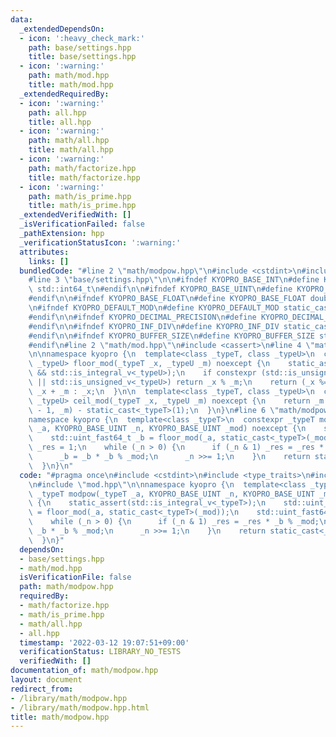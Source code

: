 ```yaml
---
data:
  _extendedDependsOn:
  - icon: ':heavy_check_mark:'
    path: base/settings.hpp
    title: base/settings.hpp
  - icon: ':warning:'
    path: math/mod.hpp
    title: math/mod.hpp
  _extendedRequiredBy:
  - icon: ':warning:'
    path: all.hpp
    title: all.hpp
  - icon: ':warning:'
    path: math/all.hpp
    title: math/all.hpp
  - icon: ':warning:'
    path: math/factorize.hpp
    title: math/factorize.hpp
  - icon: ':warning:'
    path: math/is_prime.hpp
    title: math/is_prime.hpp
  _extendedVerifiedWith: []
  _isVerificationFailed: false
  _pathExtension: hpp
  _verificationStatusIcon: ':warning:'
  attributes:
    links: []
  bundledCode: "#line 2 \"math/modpow.hpp\"\n#include <cstdint>\n#include <type_traits>\n\
    #line 3 \"base/settings.hpp\"\n\n#ifndef KYOPRO_BASE_INT\n#define KYOPRO_BASE_INT\
    \ std::int64_t\n#endif\n\n#ifndef KYOPRO_BASE_UINT\n#define KYOPRO_BASE_UINT std::uint64_t\n\
    #endif\n\n#ifndef KYOPRO_BASE_FLOAT\n#define KYOPRO_BASE_FLOAT double\n#endif\n\
    \n#ifndef KYOPRO_DEFAULT_MOD\n#define KYOPRO_DEFAULT_MOD static_cast<KYOPRO_BASE_UINT>(1000000007)\n\
    #endif\n\n#ifndef KYOPRO_DECIMAL_PRECISION\n#define KYOPRO_DECIMAL_PRECISION static_cast<KYOPRO_BASE_UINT>(12)\n\
    #endif\n\n#ifndef KYOPRO_INF_DIV\n#define KYOPRO_INF_DIV static_cast<KYOPRO_BASE_UINT>(3)\n\
    #endif\n\n#ifndef KYOPRO_BUFFER_SIZE\n#define KYOPRO_BUFFER_SIZE static_cast<KYOPRO_BASE_UINT>(2048)\n\
    #endif\n#line 2 \"math/mod.hpp\"\n#include <cassert>\n#line 4 \"math/mod.hpp\"\
    \n\nnamespace kyopro {\n  template<class _typeT, class _typeU>\n  constexpr std::common_type_t<_typeT,\
    \ _typeU> floor_mod(_typeT _x, _typeU _m) noexcept {\n    static_assert(std::is_integral_v<_typeT>\
    \ && std::is_integral_v<_typeU>);\n    if constexpr (std::is_unsigned_v<_typeT>\
    \ || std::is_unsigned_v<_typeU>) return _x % _m;\n    return (_x %= _m) < 0 ?\
    \ _x + _m : _x;\n  }\n\n  template<class _typeT, class _typeU>\n  constexpr std::common_type_t<_typeT,\
    \ _typeU> ceil_mod(_typeT _x, _typeU _m) noexcept {\n    return _m - floor_mod(_x\
    \ - 1, _m) - static_cast<_typeT>(1);\n  }\n}\n#line 6 \"math/modpow.hpp\"\n\n\
    namespace kyopro {\n  template<class _typeT>\n  constexpr _typeT modpow(_typeT\
    \ _a, KYOPRO_BASE_UINT _n, KYOPRO_BASE_UINT _mod) noexcept {\n    static_assert(std::is_integral_v<_typeT>);\n\
    \    std::uint_fast64_t _b = floor_mod(_a, static_cast<_typeT>(_mod));\n    std::uint_fast64_t\
    \ _res = 1;\n    while (_n > 0) {\n      if (_n & 1) _res = _res * _b % _mod;\n\
    \      _b = _b * _b % _mod;\n      _n >>= 1;\n    }\n    return static_cast<_typeT>(_res);\n\
    \  }\n}\n"
  code: "#pragma once\n#include <cstdint>\n#include <type_traits>\n#include \"../base/settings.hpp\"\
    \n#include \"mod.hpp\"\n\nnamespace kyopro {\n  template<class _typeT>\n  constexpr\
    \ _typeT modpow(_typeT _a, KYOPRO_BASE_UINT _n, KYOPRO_BASE_UINT _mod) noexcept\
    \ {\n    static_assert(std::is_integral_v<_typeT>);\n    std::uint_fast64_t _b\
    \ = floor_mod(_a, static_cast<_typeT>(_mod));\n    std::uint_fast64_t _res = 1;\n\
    \    while (_n > 0) {\n      if (_n & 1) _res = _res * _b % _mod;\n      _b =\
    \ _b * _b % _mod;\n      _n >>= 1;\n    }\n    return static_cast<_typeT>(_res);\n\
    \  }\n}"
  dependsOn:
  - base/settings.hpp
  - math/mod.hpp
  isVerificationFile: false
  path: math/modpow.hpp
  requiredBy:
  - math/factorize.hpp
  - math/is_prime.hpp
  - math/all.hpp
  - all.hpp
  timestamp: '2022-03-12 19:07:51+09:00'
  verificationStatus: LIBRARY_NO_TESTS
  verifiedWith: []
documentation_of: math/modpow.hpp
layout: document
redirect_from:
- /library/math/modpow.hpp
- /library/math/modpow.hpp.html
title: math/modpow.hpp
---
```

